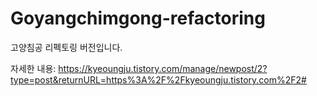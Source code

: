 # Goyangchimgong-refactoring
고양침공 리펙토링 버전입니다.

자세한 내용: https://kyeoungju.tistory.com/manage/newpost/2?type=post&returnURL=https%3A%2F%2Fkyeoungju.tistory.com%2F2#
